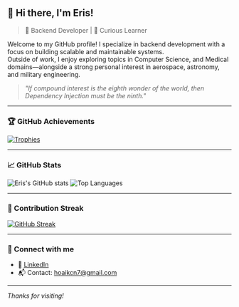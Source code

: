 ## 👋 Hi there, I'm Eris!

> 🔧 Backend Developer | 🌱 Curious Learner

Welcome to my GitHub profile! I specialize in backend development with a focus on building scalable and maintainable systems.  
Outside of work, I enjoy exploring topics in Computer Science, and Medical domains—alongside a strong personal interest in aerospace, astronomy, and military engineering.


> *"If compound interest is the eighth wonder of the world, then Dependency Injection must be the ninth."*

---

### 🏆 GitHub Achievements

[![Trophies](https://github-profile-trophy.vercel.app/?username=eriskcn&theme=onedark&row=2&column=4&margin-w=10&margin-h=10)](https://github.com/ryo-ma/github-profile-trophy)

---

### 📈 GitHub Stats

![Eris's GitHub stats](https://github-readme-stats.vercel.app/api?username=eriskcn&exclude_repo=esp32hehe&show_icons=true&theme=github_dark&hide_title=true)
![Top Languages](https://github-readme-stats.vercel.app/api/top-langs/?username=eriskcn&exclude_repo=esp32hehe&layout=compact&theme=github_dark)

---

### 🔄 Contribution Streak

[![GitHub Streak](https://streak-stats.demolab.com?user=eriskcn&theme=github-dark&hide_border=false)](https://git.io/streak-stats)

---

### 🔗 Connect with me

- 💼 [LinkedIn](https://www.linkedin.com/in/hoai-dinh-thanh/)
- 📬 Contact: hoaikcn7@gmail.com 

---

_Thanks for visiting!_

